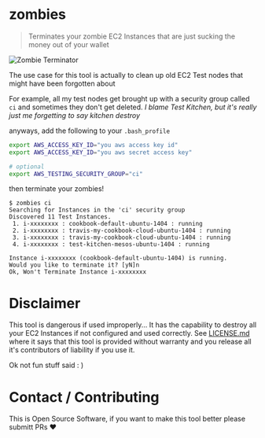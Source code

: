 # zombies

> Terminates your zombie EC2 Instances that are just sucking the money out of your wallet

![Zombie Terminator](http://screencrush.com/442/files/2015/06/the-walking-dead-season-5b3.jpg)

The use case for this tool is actually to clean up old EC2 Test nodes that might have been forgotten about

For example, all my test nodes get brought up with a security group called `ci` and sometimes they don't
get deleted.  _I blame Test Kitchen, but it's really just me forgetting to say kitchen destroy_

anyways, add the following to your `.bash_profile` 

```bash
export AWS_ACCESS_KEY_ID="you aws access key id"
export AWS_ACCESS_KEY_ID="you aws secret access key"

# optional
export AWS_TESTING_SECURITY_GROUP="ci"
```

then terminate your zombies!

```
$ zombies ci
Searching for Instances in the 'ci' security group
Discovered 11 Test Instances.
 1. i-xxxxxxxx : cookbook-default-ubuntu-1404 : running
 2. i-xxxxxxxx : travis-my-cookbook-cloud-ubuntu-1404 : running
 3. i-xxxxxxxx : travis-my-cookbook-cloud-ubuntu-1404 : running
 4. i-xxxxxxxx : test-kitchen-mesos-ubuntu-1404 : running
 
Instance i-xxxxxxxx (cookbook-default-ubuntu-1404) is running.
Would you like to terminate it? [yN]n
Ok, Won't Terminate Instance i-xxxxxxxx
```


# Disclaimer

This tool is dangerous if used improperly... It has the capability to destroy all your EC2 Instances if 
not configured and used correctly.  See [LICENSE.md](LICENSE.md) where it says that this tool is provided
without warranty and you release all it's contributors of liability if you use it.

Ok not fun stuff said : )

# Contact / Contributing

This is Open Source Software, if you want to make this tool better please submitt PRs :heart:




